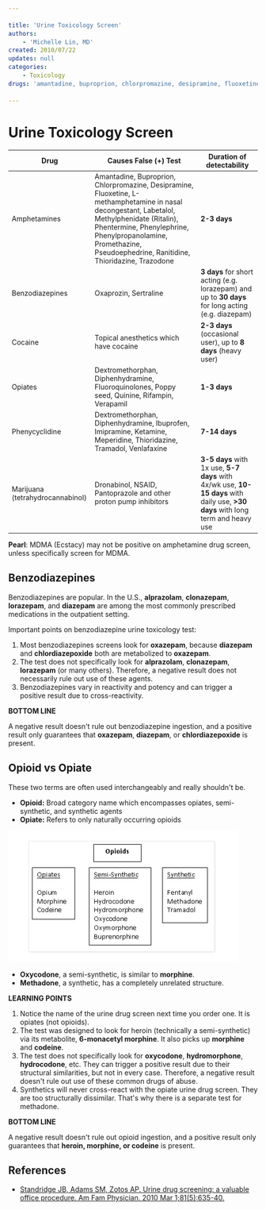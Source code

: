 ```yaml
---

title: 'Urine Toxicology Screen'
authors:
    - 'Michelle Lin, MD'
created: 2010/07/22
updates: null
categories:
    - Toxicology
drugs: 'amantadine, buproprion, chlorpromazine, desipramine, fluoxetine, labetalol, Methylphenidate, Phentermine, Phenylephrine, Phenylpropanolamine, Promethazine, Pseudoephedrine, Ranitidine, Thioridazine, trazodone, oxaprozin, sertraline, Dextromethorphan, Diphenhydramine, Quinine, Rifampin, Verapamil, Ibuprofen, Imipramine, Ketamine, Meperidine, Venlafaxine, Dronabinol, Pantoprazole, oxazepam, diazepam, chlordiazepoxide, alprazolam, clonazepam, lorazepam, morphine, codeine, hydrocodone, hydromorphone, oxycodone, oxymorphone, buprenorphine, fentanyl, methadone, tramadol'

---
```




# Urine Toxicology Screen

| **Drug** | **Causes False (+) Test** | **Duration of detectability** |
| --- | ---| --- |
| Amphetamines | Amantadine, Buproprion, Chlorpromazine, Desipramine, Fluoxetine, L-methamphetamine in nasal decongestant, Labetalol, Methylphenidate (Ritalin), Phentermine, Phenylephrine, Phenylpropanolamine, Promethazine, Pseudoephedrine, Ranitidine, Thioridazine, Trazodone | **2-3 days** |
| Benzodiazepines | Oxaprozin, Sertraline | **3 days** for short acting (e.g. lorazepam) and up to **30 days** for long acting (e.g. diazepam) |
| Cocaine | Topical anesthetics which have cocaine | **2-3 days** (occasional user), up to **8 days** (heavy user) | 
| Opiates | Dextromethorphan, Diphenhydramine, Fluoroquinolones, Poppy seed, Quinine, Rifampin, Verapamil | **1-3 days** |
| Phenycyclidine | Dextromethorphan, Diphenhydramine, Ibuprofen, Imipramine, Ketamine, Meperidine, Thioridazine, Tramadol, Venlafaxine | **7-14 days** |
| Marijuana (tetrahydrocannabinol) | Dronabinol, NSAID, Pantoprazole and other proton pump inhibitors | **3-5 days** with 1x use, **5-7 days** with 4x/wk use, **10-15 days** with daily use, **&gt;30 days** with long term and heavy use |

**Pearl**:  MDMA (Ecstacy) may not be positive on amphetamine drug screen, unless specifically screen for MDMA. 

## Benzodiazepines

Benzodiazepines are popular. In the U.S., **alprazolam**, **clonazepam**, **lorazepam**, and **diazepam** are among the most commonly prescribed medications in the outpatient setting.

Important points on benzodiazepine urine toxicology test:

1.  Most benzodiazepines screens look for **oxazepam**, because **diazepam** and **chlordiazepoxide** both are metabolized to **oxazepam**.
2.  The test does not specifically look for **alprazolam**, **clonazepam**, **lorazepam** (or many others). Therefore, a negative result does not necessarily rule out use of these agents.
3.  Benzodiazepines vary in reactivity and potency and can trigger a positive result due to cross-reactivity.

**BOTTOM LINE**

A negative result doesn't rule out benzodiazepine ingestion, and a positive result only guarantees that **oxazepam**, **diazepam**, or **chlordiazepoxide** is present.

## Opioid vs Opiate

These two terms are often used interchangeably and really shouldn't be.

-   **Opioid:** Broad category name which encompasses opiates, semi-synthetic, and synthetic agents
-   **Opiate:** Refers to only naturally occurring opioids

![](image-1.png)
-   **Oxycodone**, a semi-synthetic, is similar to **morphine**.
-   **Methadone**, a synthetic, has a completely unrelated structure.

**LEARNING POINTS**

1.  Notice the name of the urine drug screen next time you order one. It is opiates (not opioids).
2.  The test was designed to look for heroin (technically a semi-synthetic) via its metabolite, **6-monacetyl morphine**. It also picks up **morphine** and **codeine**.
3.  The test does not specifically look for **oxycodone**, **hydromorphone**, **hydrocodone**, etc. They can trigger a positive result due to their structural similarities, but not in every case. Therefore, a negative result doesn't rule out use of these common drugs of abuse.
4.  Synthetics will never cross-react with the opiate urine drug screen. They are too structurally dissimilar. That's why there is a separate test for methadone.

**BOTTOM LINE**

A negative result doesn't rule out opioid ingestion, and a positive result only guarantees that **heroin, morphine, or codeine** is present.

## References

-   [Standridge JB, Adams SM, Zotos AP. Urine drug screening: a valuable office procedure. Am Fam Physician. 2010 Mar 1;81(5):635-40.](http://www.ncbi.nlm.nih.gov/pubmed/20187600)
